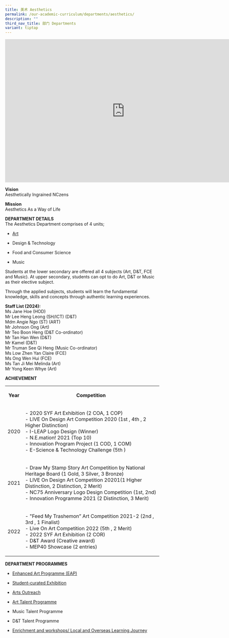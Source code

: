 ```yaml
---
title: 美术 Aesthetics
permalink: /our-academic-curriculum/departments/aesthetics/
description: ""
third_nav_title: 部门 Departments
variant: tiptap
---
```

<div class="iframe-wrapper"><iframe height="467" width="780" allowfullscreen="true" frameborder="0" src="https://docs.google.com/presentation/d/e/2PACX-1vQcur9S8hGz8aRUzFkpZ4kkGkEL3N2Wp5U7OIqkzQ16sqwuPY-sRoeKChcy4rBABHqc5cUSn2aJKq4Z/embed?start=true&amp;loop=true&amp;delayms=5000"></iframe></div><p><strong>Vision</strong><br>Aesthetically Ingrained NCzens<br></p><p><strong>Mission</strong><br>Aesthetics As a Way of Life</p><p><strong>DEPARTMENT DETAILS</strong><br>The Aesthetics Department comprises of 4 units;</p><ul data-tight="true" class="tight"><li><p><a href="https://sites.google.com/moe.edu.sg/unitquelyncart/about-ncart" rel="noopener noreferrer nofollow" target="_blank">Art</a><br></p></li><li><p>Design &amp; Technology<br></p></li><li><p>Food and Consumer Science<br></p></li><li><p>Music<br></p></li></ul><p>Students at the lower secondary are offered all 4 subjects (Art, D&amp;T, FCE and Music). At upper secondary, students can opt to do Art, D&amp;T or Music as their elective subject.<br></p><p>Through the applied subjects, students will learn the fundamental knowledge, skills and concepts through authentic learning experiences.<br></p><p><strong>Staff List (2024):</strong><br>Ms Jane Hoe (HOD)<br>Mr Lee Heng Leong (SH/ICT) (D&amp;T)<br>Mdm Angie Ngo (ST) (ART)<br>Mr Johnson Ong (Art)<br>Mr Teo Boon Heng (D&amp;T Co-ordinator)<br>Mr Tan Han Wen (D&amp;T)<br>Mr Kamel (D&amp;T)<br>Mr Truman See Qi Heng (Music Co-ordinator)<br>Ms Low Zhen Yan Claire (FCE)<br>Ms Ong Wen Hui (FCE)<br>Ms Tan Ji Mei Melinda (Art)<br>Mr Yong Keen Whye (Art)<br></p><p><strong>ACHIEVEMENT</strong><br></p><table><tbody><tr><th rowspan="1" colspan="1"><p><strong>Year</strong></p></th><th rowspan="1" colspan="1"><p><strong>Competition</strong></p></th></tr><tr><td rowspan="1" colspan="1"><p>2020</p></td><td rowspan="1" colspan="1"><p>- 2020 SYF Art Exhibition (2 COA, 1 COP)<br>- LIVE On Design Art Competition 2020 (1st , 4th , 2 Higher Distinction)<br>- I-LEAP Logo Design (Winner)<br>- N.E.mation! 2021 (Top 10)<br>- Innovation Program Project (1 COD, 1 COM)<br>- E-Science &amp; Technology Challenge (5th )</p></td></tr><tr><td rowspan="1" colspan="1"><p>2021</p></td><td rowspan="1" colspan="1"><p>- Draw My Stamp Story Art Competition by National Heritage Board (1 Gold, 3 Silver, 3 Bronze)<br>- LIVE On Design Art Competition 20201(1 Higher Distinction, 2 Distinction, 2 Merit)<br>- NC75 Anniversary Logo Design Competition (1st, 2nd)<br>- Innovation Programme 2021 (2 Distinction, 3 Merit)</p></td></tr><tr><td rowspan="1" colspan="1"><p>2022</p></td><td rowspan="1" colspan="1"><p>- "Feed My Trashemon” Art Competition 2021-2 (2nd , 3rd , 1 Finalist)<br>- Live On Art Competition 2022 (5th , 2 Merit)<br>- 2022 SYF Art Exhibition (2 COR)<br>- D&amp;T Award (Creative award)<br>- MEP40 Showcase (2 entries)</p></td></tr></tbody></table><p><strong>DEPARTMENT PROGRAMMES</strong></p><ul data-tight="true" class="tight"><li><p><a href="https://sites.google.com/moe.edu.sg/unitquelyncart/ncart-talent-development/enhanced-art-programme-eap" rel="noopener noreferrer nofollow" target="_blank">Enhanced Art Programme (EAP)</a><br></p></li><li><p><a href="https://sites.google.com/moe.edu.sg/unitquelyncart/art-learning-experiences/exhibition" rel="noopener noreferrer nofollow" target="_blank">Student-curated Exhibition </a><br></p></li><li><p><a href="https://sites.google.com/moe.edu.sg/unitquelyncart/art-learning-experiences/ncart-outreach" rel="noopener noreferrer nofollow" target="_blank">Arts Outreach</a><br></p></li><li><p><a href="https://sites.google.com/moe.edu.sg/unitquelyncart/ncart-talent-development/art-talent-programme-atp" rel="noopener noreferrer nofollow" target="_blank">Art Talent Programme</a><br></p></li><li><p>Music Talent Programme<br></p></li><li><p>D&amp;T Talent Programme<br></p></li><li><p><a href="https://sites.google.com/moe.edu.sg/unitquelyncart/ncart-talent-development/enhanced-art-programme-eap" rel="noopener noreferrer nofollow" target="_blank">Enrichment and workshops/ Local and Overseas Learning Journey</a><br></p></li></ul><p></p>